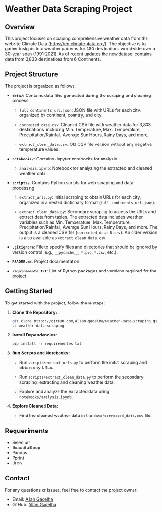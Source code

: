 # Weather Data Scraping Project

## Overview

This project focuses on scraping comprehensive weather data from the website Climate Data (https://en.climate-data.org/). The objective is to gather insights into weather patterns for 350 destinations worldwide over a 30-year span (1991-2021). As of recent updates the new dataset contains data from 3,833 destinations from 6 Continents.

## Project Structure

The project is organized as follows:

- **`data/`**: Contains data files generated during the scraping and cleaning process.
  - `full_continents_url.json`: JSON file with URLs for each city, organized by continent, country, and city.

  - `corrected_data.csv`: Cleaned CSV file with weather data for 3,833 destinations, including Min. Temperature, Max. Temperature, Precipitation/Rainfall, Average Sun Hours, Rainy Days, and more.

  - `extract_clean_data.csv`: Old CSV file version without any negative temperature values.

- **`notebooks/`**: Contains Jupyter notebooks for analysis.
  - `analysis.ipynb`: Notebook for analyzing the extracted and cleaned weather data.

- **`scripts/`**: Contains Python scripts for web scraping and data processing.
  - `extract_urls.py`: Initial scraping to obtain URLs for each city, organized in a nested dictionary format (`full_continents_url.json`).

  - `extract_clean_data.py`: Secondary scraping to access the URLs and extract data from tables. The extracted data includes weather variables such as Min. Temperature, Max. Temperature, Precipitation/Rainfall, Average Sun Hours, Rainy Days, and more. The output is a cleaned CSV file (`corrected_data-8.csv`). An older version is also available as `extract_clean_data.csv`.

- **`.gitignore`**: File to specify files and directories that should be ignored by version control (e.g., `__pycache__`, `*.pyc`, `*.csv`, etc.).

- **`README.md`**: Project documentation.

- **`requirements.txt`**: List of Python packages and versions required for the project.

## Getting Started

To get started with the project, follow these steps:

1. **Clone the Repository:**
   ```bash
   git clone https://github.com/allan-gadelha/weather-data-scraping.git
   cd weather-data-scraping

2. **Install Dependencies:**
    ```bash
    pip install -r requirementes.txt
    ```

3. **Run Scripts and Notebooks:**
    - Run `scripts/extract_urls.py` to perform the initial scraping and obtain city URLs.
    
    - Run `scripts/extract_clean_data.py` to perform the secondary scraping, extracting and cleaning weather data.

    - Explore and analyze the extracted data using `notebooks/analysis.ipynb`.

4. **Explore Cleaned Data:**
    - Find the cleaned weather data in the `data/corrected_data.csv` file.

## Requeriments

- Selenium
- BeautifulSoup
- Pandas
- Pprint
- Json

## Contact

For any questions or issues, feel free to contact the project owner:

- Email: [Allan Gadelha](mailto:c.allan.gadelha@gmail.com)
- GitHub: [Allan Gadelha](https://github.com/allan-gadelha)